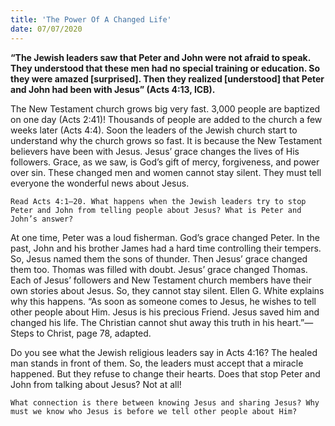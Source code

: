 ```yaml
---
title: 'The Power Of A Changed Life'
date: 07/07/2020
---
```


**“The Jewish leaders saw that Peter and John were not afraid to speak. They understood that these men had no special training or education. So they were amazed [surprised]. Then they realized [understood] that Peter and John had been with Jesus” (Acts 4:13, ICB).**

The New Testament church grows big very fast. 3,000 people are baptized on one day (Acts 2:41)! Thousands of people are added to the church a few weeks later (Acts 4:4). Soon the leaders of the Jewish church start to understand why the church grows so fast. It is because the New Testament believers have been with Jesus. Jesus’ grace changes the lives of His followers. Grace, as we saw, is God’s gift of mercy, forgiveness, and power over sin. These changed men and women cannot stay silent. They must tell everyone the wonderful news about Jesus.

`Read Acts 4:1–20. What happens when the Jewish leaders try to stop Peter and John from telling people about Jesus? What is Peter and John’s answer?`

At one time, Peter was a loud fisherman. God’s grace changed Peter. In the past, John and his brother James had a hard time controlling their tempers. So, Jesus named them the sons of thunder. Then Jesus’ grace changed them too. Thomas was filled with doubt. Jesus’ grace changed Thomas. Each of Jesus’ followers and New Testament church members have their own stories about Jesus. So, they cannot stay silent. Ellen G. White explains why this happens. “As soon as someone comes to Jesus, he wishes to tell other people about Him. Jesus is his precious Friend. Jesus saved him and changed his life. The Christian cannot shut away this truth in his heart.”—Steps to Christ, page 78, adapted.

Do you see what the Jewish religious leaders say in Acts 4:16? The healed man stands in front of them. So, the leaders must accept that a miracle happened. But they refuse to change their hearts. Does that stop Peter and John from talking about Jesus? Not at all!

`What connection is there between knowing Jesus and sharing Jesus? Why must we know who Jesus is before we tell other people about Him?`
